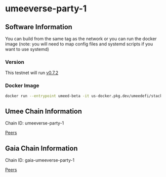 # umeeverse-party-1

## Software Information

You can build from the same tag as the network or you can run the docker image (note: you will need to map config files and systemd scripts if you want to use systemd)

### Version
This testnet will run [v0.7.2](https://github.com/umee-network/umee/tree/v0.7.2)

### Docker Image
```bash
docker run --entrypoint umeed-beta -it us-docker.pkg.dev/umeedefi/stack/node:v0.7.2
```

## Umee Chain Information

Chain ID: umeeverse-party-1

[Peers](umee-peers.txt)

## Gaia Chain Information

Chain ID: gaia-umeeverse-party-1

[Peers](gaia-peers.txt)
